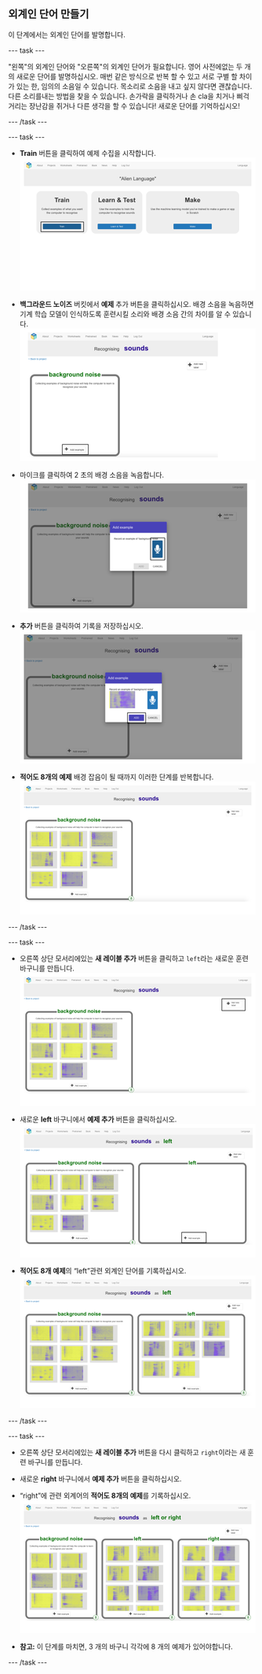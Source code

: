 ## 외계인 단어 만들기
이 단계에서는 외계인 단어를 발명합니다.

--- task ---

"왼쪽"의 외계인 단어와 "오른쪽"의 외계인 단어가 필요합니다. 영어 사전에없는 두 개의 새로운 단어를 발명하십시오. 매번 같은 방식으로 반복 할 수 있고 서로 구별 할 차이가 있는 한, 임의의 소음일 수 있습니다. 목소리로 소음을 내고 싶지 않다면 괜찮습니다. 다른 소리를내는 방법을 찾을 수 있습니다. 손가락을 클릭하거나 손 cla을 치거나 삐걱 거리는 장난감을 쥐거나 다른 생각을 할 수 있습니다! 새로운 단어를 기억하십시오!

--- /task ---

--- task ---

+ **Train** 버튼을 클릭하여 예제 수집을 시작합니다. ![기차 버튼을 가리키는 화살표](images/click-train.png)

+ **백그라운드 노이즈** 버킷에서 **예제** 추가 버튼을 클릭하십시오. 배경 소음을 녹음하면 기계 학습 모델이 인식하도록 훈련시킬 소리와 배경 소음 간의 차이를 알 수 있습니다. ![예제 추가 버튼을 가리키는 화살표](images/background-noise-annotated.png)

+ 마이크를 클릭하여 2 초의 배경 소음을 녹음합니다. ![마이크 버튼을 가리키는 화살표](images/add-example-annotated.png)

+ **추가** 버튼을 클릭하여 기록을 저장하십시오. ![추가 버튼을 가리키는 화살표](images/save-example-annotated.png)

+ **적어도 8개의 예제** 배경 잡음이 될 때까지 이러한 단계를 반복합니다. ![8 개의 백그라운드 예제로 채워진 버킷](images/8-background.png)

--- /task ---

--- task ---

+ 오른쪽 상단 모서리에있는 **새 레이블 추가** 버튼을 클릭하고 `left`라는 새로운 훈련 바구니를 만듭니다. ![새 라벨 추가 버튼을 가리키는 화살표](images/8-background-annotated.png)

+ 새로운 **left** 바구니에서 **예제 추가** 버튼을 클릭하십시오. ![예제 추가 버튼을 가리키는 화살표](images/left-empty-annotated.png)

+ **적어도 8개 예제**의 “left”관련 외계인 단어를 기록하십시오. ![8 개의 left 예제로 채워진 바구니](images/8-left.png)

--- /task ---


--- task ---

+ 오른쪽 상단 모서리에있는 **새 레이블 추가** 버튼을 다시 클릭하고 `right`이라는 새 훈련 바구니를 만듭니다.

+ 새로운 **right** 바구니에서 **예제 추가** 버튼을 클릭하십시오.

+ “right”에 관련 외계어의 **적어도 8개의 예제**를 기록하십시오. ![8 가지의 right 예제로 채워진 바구니](images/8-right.png)

+ **참고:** 이 단계를 마치면, 3 개의 바구니 각각에 8 개의 예제가 있어야합니다.

--- /task ---
